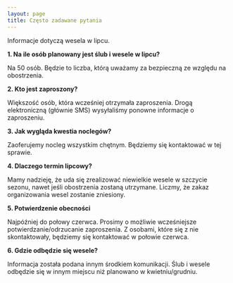 ```yaml
---
layout: page
title: Często zadawane pytania
---
```

Informacje dotyczą wesela w lipcu.

**1. Na ile osób planowany jest ślub i wesele w lipcu?**

Na 50 osób. Będzie to liczba, którą uważamy za bezpieczną ze względu na obostrzenia.

**2. Kto jest zaproszony?**

Większość osób, która wcześniej otrzymała zaproszenia. Drogą elektroniczną (głównie SMS) wysyłaliśmy ponowne informacje o zaproszeniu.

**3. Jak wygląda kwestia noclegów?**

Zaoferujemy nocleg wszystkim chętnym. Będziemy się kontaktować w tej sprawie.

**4. Dlaczego termin lipcowy?**

Mamy nadzieję, że uda się zrealizować niewielkie wesele w szczycie sezonu, nawet jeśli obostrzenia zostaną utrzymane. Liczmy, że zakaz organizowania wesel zostanie zniesiony.

**5. Potwierdzenie obecności**

Najpóźniej do połowy czerwca. Prosimy o możliwie wcześniejsze potwierdzanie/odrzucanie zaproszenia.
Z osobami, które się z nie skontaktowały, będziemy się kontaktować w połowie czerwca.

**6. Gdzie odbędzie się wesele?**

Informacja została podana innym środkiem komunikacji. Ślub i wesele odbędzie się w innym miejscu niż planowano w kwietniu/grudniu.
